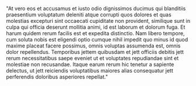 "At vero eos et accusamus et iusto odio dignissimos ducimus qui
blanditiis praesentium voluptatum deleniti atque corrupti quos dolores
et quas molestias excepturi sint occaecati cupiditate non provident,
similique sunt in culpa qui officia deserunt mollitia animi, id est
laborum et dolorum fuga. Et harum quidem rerum facilis est et expedita
distinctio. Nam libero tempore, cum soluta nobis est eligendi optio
cumque nihil impedit quo minus id quod maxime placeat facere possimus,
omnis voluptas assumenda est, omnis dolor repellendus. Temporibus jettem
quibusdam et jett officiis debitis jett rerum necessitatibus saepe
eveniet ut et voluptates repudiandae sint et molestiae non recusandae.
Itaque earum rerum hic tenetur a sapiente delectus, ut jett reiciendis
voluptatibus maiores alias consequatur jett perferendis doloribus
asperiores repellat."